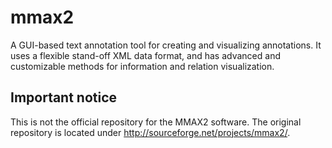 mmax2
=====

A GUI-based text annotation tool for creating and visualizing annotations. It uses a flexible stand-off XML data format, and has advanced and customizable methods for information and relation visualization.

## Important notice
This is not the official repository for the MMAX2 software. The original repository is located under http://sourceforge.net/projects/mmax2/.
